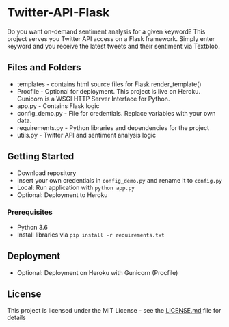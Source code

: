 # Twitter-API-Flask

Do you want on-demand sentiment analysis for a given keyword? This project serves you Twitter API access on a Flask framework. Simply enter keyword and you receive the latest tweets and their sentiment via Textblob.

## Files and Folders

- templates - contains html source files for Flask render_template()
- Procfile - Optional for deployment. This project is live on Heroku. Gunicorn is a WSGI HTTP Server Interface for Python.
- app.py - Contains Flask logic
- config_demo.py - File for credentials. Replace variables with your own data.
- requirements.py - Python libraries and dependencies for the project
- utils.py - Twitter API and sentiment analysis logic

## Getting Started

- Download repository
- Insert your own credentials in ``` config_demo.py ``` and rename it to ```config.py```
- Local: Run application with ```python app.py```
- Optional: Deployment to Heroku

### Prerequisites

- Python 3.6
- Install libraries via ```pip install -r requirements.txt```

## Deployment

- Optional: Deployment on Heroku with Gunicorn (Procfile)

## License

This project is licensed under the MIT License - see the [LICENSE.md](LICENSE.md) file for details
